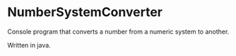 # NumberSystemConverter
Console program that converts a number from a numeric system to another.

Written in java.
